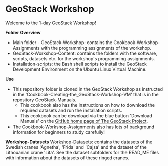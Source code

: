 # GeoStack Workshop
Welcome to the 1-day GeoStack Workshop!

**Folder Overview**
- Main folder - GeoStack-Workshop: contains the Cookbook-Workshop-Assignments with the programming assignments of the workshop.
- GeoStack-Workshop-Content: contains the folders with the software, scripts, datasets etc. for the workshop's programming assignments.
- Installation-scripts: the Bash shell scripts to install the GeoStack Development Environment on the Ubuntu Linux Virtual Machine.

**Use**
- This repository folder is cloned in the GeoStack Workshop as instructed in the 'Cookbook-Creating-the_GeoStack-Workshop-VM' that is in the repository GeoStack-Manuals. 
  - This cookbook also has the instructions on how to download the required datasets and run the installation scripts.
  - This cookbook can be download via the blue button 'Download Manuals' on the [GitHub home page of The GeoStack Project](https://The-GeoStack-Project.github.io).
- The Cookbook-Workshop-Assignments also has lots of background information for beginners to study carefully!

**Workshop-Datasets**
Workshop-Datasets: contains the datasets of the Swedish cranes 'Agnetha', 'Frida' and 'Cajsa' and the dataset of the Lithouanian crane 'Lita'.
See the dataset subfolders for the READ_ME files with information about the datasets of these ringed cranes.
